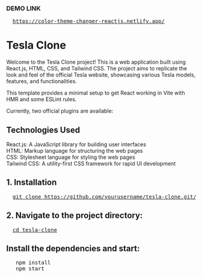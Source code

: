 ### DEMO LINK
<pre>
  <a href="https://color-theme-changer-reactjs.netlify.app/">https://color-theme-changer-reactjs.netlify.app/</a>
</pre>

# Tesla Clone
Welcome to the Tesla Clone project! This is a web application built using React.js, HTML, CSS, and Tailwind CSS. The project aims to replicate the look and feel of the official Tesla website, showcasing various Tesla models, features, and functionalities.

This template provides a minimal setup to get React working in Vite with HMR and some ESLint rules.

Currently, two official plugins are available:

## Technologies Used
React.js:  A JavaScript library for building user interfaces <br>
HTML:  Markup language for structuring the web pages <br>
CSS:  Stylesheet language for styling the web pages <br>
Tailwind CSS:  A utility-first CSS framework for rapid UI development

## 1. Installation
<pre>
  <a href="git clone https://github.com/yourusername/tesla-clone.git">git clone https://github.com/yourusername/tesla-clone.git/</a>
</pre>

## 2. Navigate to the project directory:

<pre>
  <a href="cd tesla-clone">cd tesla-clone</a>
</pre>

## Install the dependencies and start:

<pre>
  <a > npm install</a>
  <a > npm start</a>
</pre>


